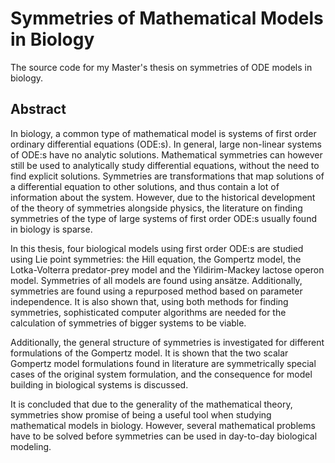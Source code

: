 # Symmetries of Mathematical Models in Biology

The source code for my Master's thesis on symmetries of ODE models in biology.

## Abstract
In biology, a common type of mathematical model is systems of first order ordinary differential equations (ODE:s).
In general, large non-linear systems of ODE:s have no analytic solutions.
Mathematical symmetries can however still be used to analytically study differential equations, without the need to find explicit solutions.
Symmetries are transformations that map solutions of a differential equation to other solutions, and thus contain a lot of information about the system.
However, due to the historical development of the theory of symmetries alongside physics, the literature on finding symmetries of the type of large systems of first order ODE:s usually found in biology is sparse.

In this thesis, four biological models using first order ODE:s are studied using Lie point symmetries: the Hill equation, the Gompertz model, the Lotka-Volterra predator-prey model and the Yildirim-Mackey lactose operon model.
Symmetries of all models are found using ansätze.
Additionally, symmetries are found using a repurposed method based on parameter independence.
It is also shown that, using both methods for finding symmetries, sophisticated computer algorithms are needed for the calculation of symmetries of bigger systems to be viable.

Additionally, the general structure of symmetries is investigated for different formulations of the Gompertz model.
It is shown that the two scalar Gompertz model formulations found in literature are symmetrically special cases of the original system formulation, and the consequence for model building in biological systems is discussed.

It is concluded that due to the generality of the mathematical theory, symmetries show promise of being a useful tool when studying mathematical models in biology.
However, several mathematical problems have to be solved before symmetries can be used in day-to-day biological modeling.
